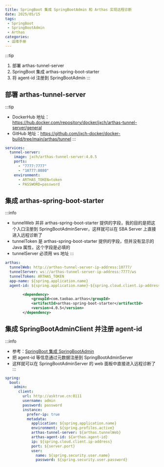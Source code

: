 ```yaml
---
title: SpringBoot 集成 SpringBootAdmin 和 Arthas 实现远程诊断
date: 2025/05/15
tags:
 - SpringBoot
 - SpringBootAdmin
 - Arthas
categories:
 - 运维手册
---
```


:::tip
1. 部署 arthas-tunnel-server
2. SpringBoot 集成 arthas-spring-boot-starter
3. 将 agent-id 注册到 SpringBootAdmin
:::

## 部署 arthas-tunnel-server

:::tip
- DockerHub 地址：https://hub.docker.com/repository/docker/jxch/arthas-tunnel-server/general
- GitHub 地址：https://github.com/jxch-docker/docker-build/tree/main/arthas/tunnel
:::

```yml
services:
  tunnel-server:
    image: jxch/arthas-tunnel-server:4.0.5
    ports:
      - "7777:7777"
      - "10777:8080"
    environment:
      - ARTHAS_TOKEN=token
      - PASSWORD=password
```

## 集成 arthas-spring-boot-starter

:::info
- tunnelWeb 并非 arthas-spring-boot-starter 提供的字段，我的目的是把这个入口注册到 SpringBootAdminServer，这样就可以在 SBA Server 上直接进入远程诊断了
- tunnelToken 是 arthas-spring-boot-starter 提供的字段，但并没有显示的 Java 属性，这个字段是必填的
- tunnelServer 必须用 ws 地址
:::

```yml
arthas:
  tunnelWeb: http://arthas-tunnel-server-ip-address:10777/
  tunnelServer: ws://arthas-tunnel-server-ip-address:7777/ws
  tunnelToken: ARTHAS_TOKEN
  app-name: ${spring.application.name}
  agent-id: ${spring.application.name}-${spring.cloud.client.ip-address:${server.address:127.0.0.1}}-${server.port}
```

```xml
        <dependency>
            <groupId>com.taobao.arthas</groupId>
            <artifactId>arthas-spring-boot-starter</artifactId>
            <version>4.0.5</version>
        </dependency>
```

## 集成 SpringBootAdminClient 并注册 agent-id

:::info
- 参考：[SpringBoot 集成 SpringBootAdmin](./SpringBoot集成SpringBootAdmin.md)
- 把 agent-id 等信息通过元数据注册到 SpringBootAdminServer
- 这样就可以在 SpringBootAdminServer 的 web 面板中直接进入远程诊断了
:::

```yml
spring:
  boot:
    admin:
      client:
        url: http://asktrue.cn:8111
        username: admin
        password: password
        instance:
          prefer-ip: true
          metadata:
            application: ${spring.application.name}
            environment: ${spring.profiles.active}
            arthas-tunnel-server: ${arthas.tunnelWeb}
            arthas-agent-id: ${arthas.agent-id}
            ip: ${spring.cloud.client.ip-address}
            port: ${server.port}
            user:
              name: ${spring.security.user.name}
              password: ${spring.security.user.password}
```

